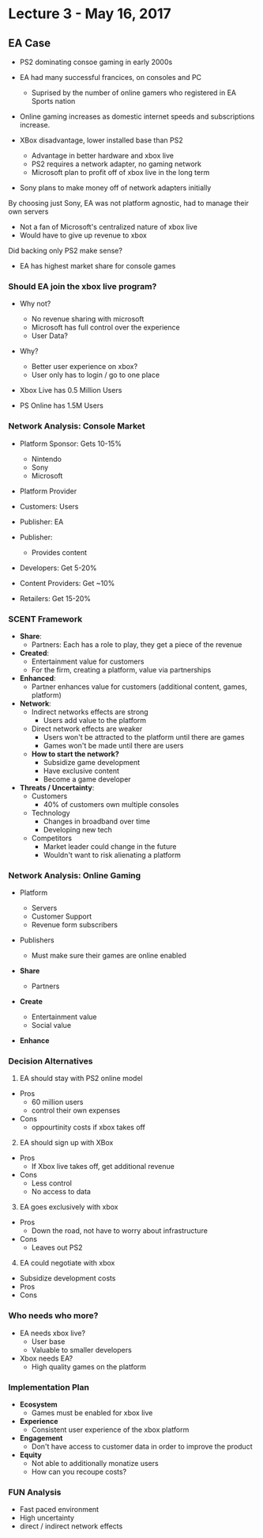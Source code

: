 # Lecture 3 - May 16, 2017

## EA Case
- PS2 dominating consoe gaming in early 2000s
- EA had many successful francices, on consoles and PC
  - Suprised by the number of online gamers who registered in EA Sports nation
- Online gaming increases as domestic internet speeds and subscriptions increase.

- XBox disadvantage, lower installed base than PS2
  - Advantage in better hardware and xbox live
  - PS2 requires a network adapter, no gaming network
  - Microsoft plan to profit off of xbox live in the long term

- Sony plans to make money off of network adapters initially

By choosing just Sony, EA was not platform agnostic, had to manage their own servers
- Not a fan of Microsoft's centralized nature of xbox live
- Would have to give up revenue to xbox

Did backing only PS2 make sense?
- EA has highest market share for console games

### Should EA join the xbox live program?
- Why not?
  - No revenue sharing with microsoft
  - Microsoft has full control over the experience
  - User Data?
- Why?
  - Better user experience on xbox?
  - User only has to login / go to one place

- Xbox Live has 0.5 Million Users
- PS Online has 1.5M Users

### Network Analysis: Console Market

- Platform Sponsor: Gets 10-15%
  - Nintendo
  - Sony
  - Microsoft
- Platform Provider

- Customers: Users

- Publisher: EA

- Publisher:
  - Provides content

- Developers: Get 5-20%

- Content Providers: Get ~10%

- Retailers: Get 15-20%

### SCENT Framework

- **Share**:
  - Partners: Each has a role to play, they get a piece of the revenue
- **Created**:
  - Entertainment value for customers
  - For the firm, creating a platform, value via partnerships
- **Enhanced**:
  - Partner enhances value for customers (additional content, games, platform)
- **Network**:
  - Indirect networks effects are strong
    - Users add value to the platform
  - Direct network effects are weaker
    - Users won't be attracted to the platform until there are games
    - Games won't be made until there are users
  - **How to start the network?**
    - Subsidize game development
    - Have exclusive content
    - Become a game developer
- **Threats / Uncertainty**:
  - Customers
    - 40% of customers own multiple consoles
  - Technology
    - Changes in broadband over time
    - Developing new tech
  - Competitors
    - Market leader could change in the future
    - Wouldn't want to risk alienating a platform

### Network Analysis: Online Gaming
- Platform
  - Servers
  - Customer Support
  - Revenue form subscribers

- Publishers
  - Must make sure their games are online enabled

- **Share**
  - Partners
- **Create**
  - Entertainment value
  - Social value
- **Enhance**

### Decision Alternatives
1. EA should stay with PS2 online model
  - Pros
    - 60 million users
    - control their own expenses
  - Cons
    - oppourtinity costs if xbox takes off
2. EA should sign up with XBox
  - Pros
    - If Xbox live takes off, get additional revenue
  - Cons
    - Less control
    - No access to data
3. EA goes exclusively with xbox
  - Pros
    - Down the road, not have to worry about infrastructure
  - Cons
    - Leaves out PS2
4. EA could negotiate with xbox
  - Subsidize development costs
  - Pros
  - Cons

### Who needs who more?
- EA needs xbox live?
  - User base
  - Valuable to smaller developers
- Xbox needs EA?
  - High quality games on the platform

### Implementation Plan
- **Ecosystem**
  - Games must be enabled for xbox live
- **Experience**
  - Consistent user experience of the xbox platform
- **Engagement**
  - Don't have access to customer data in order to improve the product
- **Equity**
  - Not able to additionally monatize users
  - How can you recoupe costs?

### FUN Analysis
- Fast paced environment
- High uncertainty
- direct / indirect network effects

